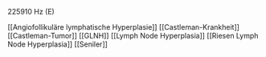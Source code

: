 225910 Hz (E)

[[Angiofollikuläre lymphatische Hyperplasie]]
[[Castleman-Krankheit]]
[[Castleman-Tumor]]
[[GLNH]]
[[Lymph Node Hyperplasia]]
[[Riesen Lymph Node Hyperplasia]]
[[Seniler]]